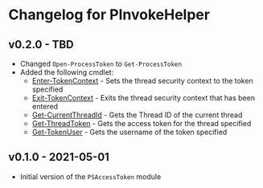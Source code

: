 # Changelog for PInvokeHelper

## v0.2.0 - TBD

* Changed `Open-ProcessToken` to `Get-ProcessToken`
* Added the following cmdlet:
  * [Enter-TokenContext](docs/en-US/Enter-TokenContext.md) - Sets the thread security context to the token specified
  * [Exit-TokenContext](docs/en-US/Exit-TokenContext.md) - Exits the thread security context that has been entered
  * [Get-CurrentThreadId](docs/en-US/Get-CurrentThreadId.md) - Gets the Thread ID of the current thread
  * [Get-ThreadToken](docs/en-US/Get-ThreadToken.md) - Gets the access token for the thread specified
  * [Get-TokenUser](docs/en-US/Get-TokenUser.md) - Gets the username of the token specified


## v0.1.0 - 2021-05-01

* Initial version of the `PSAccessToken` module
